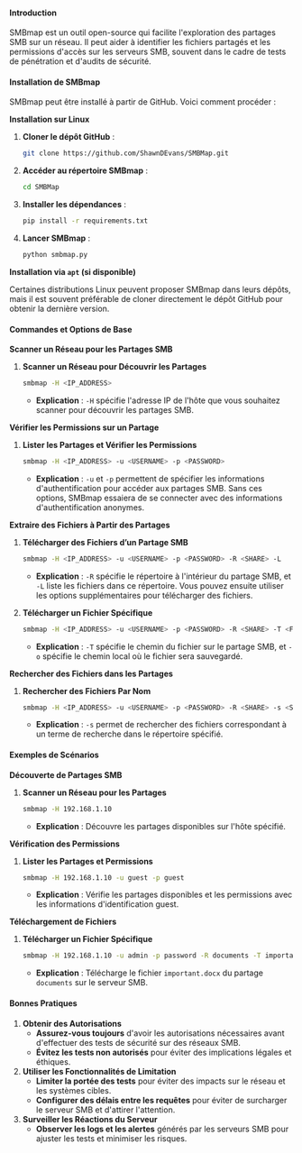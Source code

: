 #### Introduction

SMBmap est un outil open-source qui facilite l'exploration des partages SMB sur un réseau. Il peut aider à identifier les fichiers partagés et les permissions d'accès sur les serveurs SMB, souvent dans le cadre de tests de pénétration et d'audits de sécurité.

#### Installation de SMBmap

SMBmap peut être installé à partir de GitHub. Voici comment procéder :

**Installation sur Linux** 

1.  **Cloner le dépôt GitHub** :

    ```bash
    git clone https://github.com/ShawnDEvans/SMBMap.git
    ```
2.  **Accéder au répertoire SMBmap** :

    ```bash
    cd SMBMap
    ```
3.  **Installer les dépendances** :

    ```bash
    pip install -r requirements.txt
    ```
4.  **Lancer SMBmap** :

    ```bash
    python smbmap.py
    ```

**Installation via `apt` (si disponible)**

Certaines distributions Linux peuvent proposer SMBmap dans leurs dépôts, mais il est souvent préférable de cloner directement le dépôt GitHub pour obtenir la dernière version.

#### Commandes et Options de Base

**Scanner un Réseau pour les Partages SMB**

1.  **Scanner un Réseau pour Découvrir les Partages**

    ```bash
    smbmap -H <IP_ADDRESS>
    ```

    * **Explication** : `-H` spécifie l'adresse IP de l'hôte que vous souhaitez scanner pour découvrir les partages SMB.

**Vérifier les Permissions sur un Partage**

1.  **Lister les Partages et Vérifier les Permissions**

    ```bash
    smbmap -H <IP_ADDRESS> -u <USERNAME> -p <PASSWORD>
    ```

    * **Explication** : `-u` et `-p` permettent de spécifier les informations d'authentification pour accéder aux partages SMB. Sans ces options, SMBmap essaiera de se connecter avec des informations d'authentification anonymes.

**Extraire des Fichiers à Partir des Partages**

1.  **Télécharger des Fichiers d’un Partage SMB**

    ```bash
    smbmap -H <IP_ADDRESS> -u <USERNAME> -p <PASSWORD> -R <SHARE> -L
    ```

    * **Explication** : `-R` spécifie le répertoire à l'intérieur du partage SMB, et `-L` liste les fichiers dans ce répertoire. Vous pouvez ensuite utiliser les options supplémentaires pour télécharger des fichiers.
      
2.  **Télécharger un Fichier Spécifique**

    ```bash
    smbmap -H <IP_ADDRESS> -u <USERNAME> -p <PASSWORD> -R <SHARE> -T <FILE_PATH> -o <LOCAL_FILE_PATH>
    ```

    * **Explication** : `-T` spécifie le chemin du fichier sur le partage SMB, et `-o` spécifie le chemin local où le fichier sera sauvegardé.

**Rechercher des Fichiers dans les Partages**

1.  **Rechercher des Fichiers Par Nom**

    ```bash
    smbmap -H <IP_ADDRESS> -u <USERNAME> -p <PASSWORD> -R <SHARE> -s <SEARCH_TERM>
    ```

    * **Explication** : `-s` permet de rechercher des fichiers correspondant à un terme de recherche dans le répertoire spécifié.

#### Exemples de Scénarios

**Découverte de Partages SMB**

1.  **Scanner un Réseau pour les Partages**

    ```bash
    smbmap -H 192.168.1.10
    ```

    * **Explication** : Découvre les partages disponibles sur l'hôte spécifié.

**Vérification des Permissions**

1.  **Lister les Partages et Permissions**

    ```bash
    smbmap -H 192.168.1.10 -u guest -p guest
    ```

    * **Explication** : Vérifie les partages disponibles et les permissions avec les informations d'identification guest.

**Téléchargement de Fichiers**

1.  **Télécharger un Fichier Spécifique**

    ```bash
    smbmap -H 192.168.1.10 -u admin -p password -R documents -T important.docx -o /tmp/important.docx
    ```

    * **Explication** : Télécharge le fichier `important.docx` du partage `documents` sur le serveur SMB.

#### Bonnes Pratiques

1. **Obtenir des Autorisations**
   * **Assurez-vous toujours** d'avoir les autorisations nécessaires avant d'effectuer des tests de sécurité sur des réseaux SMB.
   * **Évitez les tests non autorisés** pour éviter des implications légales et éthiques.
2. **Utiliser les Fonctionnalités de Limitation**
   * **Limiter la portée des tests** pour éviter des impacts sur le réseau et les systèmes cibles.
   * **Configurer des délais entre les requêtes** pour éviter de surcharger le serveur SMB et d'attirer l'attention.
3. **Surveiller les Réactions du Serveur**
   * **Observer les logs et les alertes** générés par les serveurs SMB pour ajuster les tests et minimiser les risques.


